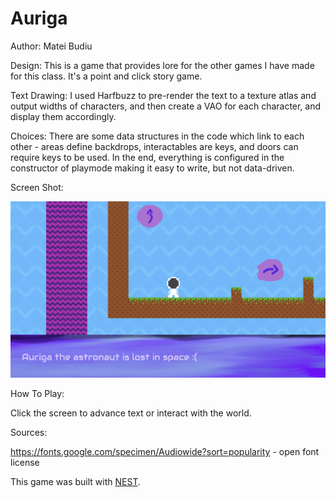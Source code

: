 # Auriga

Author: Matei Budiu

Design: This is a game that provides lore for the other games I have made for this class. It's a point and click story game.

Text Drawing: I used Harfbuzz to pre-render the text to a texture atlas and output widths of characters, and then create a VAO for each character, and display them accordingly.

Choices: There are some data structures in the code which link to each other - areas define backdrops, interactables are keys, and doors can require keys
to be used. In the end, everything is configured in the constructor of playmode making it easy to write, but not data-driven.

Screen Shot:

![Screen Shot](screenshot.png)

How To Play:

Click the screen to advance text or interact with the world.

Sources:

https://fonts.google.com/specimen/Audiowide?sort=popularity - open font license

This game was built with [NEST](NEST.md).


